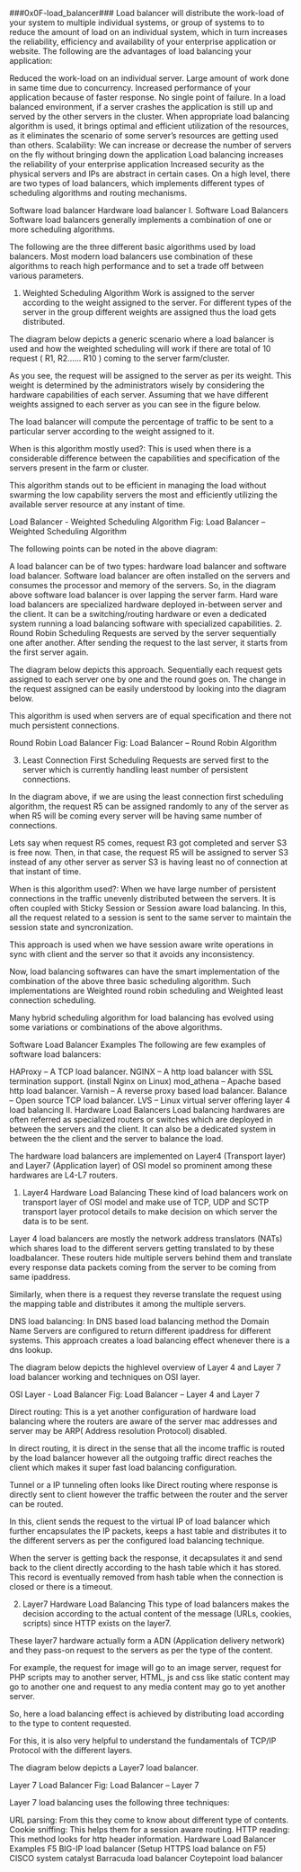 ###0x0F-load_balancer###
Load balancer will distribute the work-load of your system to multiple individual systems, or group of systems to to reduce the amount of load on an individual system, which in turn increases the reliability, efficiency and availability of your enterprise application or website.
The following are the advantages of load balancing your application:

Reduced the work-load on an individual server.
Large amount of work done in same time due to concurrency.
Increased performance of your application because of faster response.
No single point of failure. In a load balanced environment, if a server crashes the application is still up and served by the other servers in the cluster.
When appropriate load balancing algorithm is used, it brings optimal and efficient utilization of the resources, as it eliminates the scenario of some server’s resources are getting used than others.
Scalability: We can increase or decrease the number of servers on the fly without bringing down the application
Load balancing increases the reliability of your enterprise application
Increased security as the physical servers and IPs are abstract in certain cases.
On a high level, there are two types of load balancers, which implements different types of scheduling algorithms and routing mechanisms.

Software load balancer
Hardware load balancer
I. Software Load Balancers
Software load balancers generally implements a combination of one or more scheduling algorithms.

The following are the three different basic algorithms used by load balancers. Most modern load balancers use combination of these algorithms to reach high performance and to set a trade off between various parameters.

1. Weighted Scheduling Algorithm
Work is assigned to the server according to the weight assigned to the server. For different types of the server in the group different weights are assigned thus the load gets distributed.


The diagram below depicts a generic scenario where a load balancer is used and how the weighted scheduling will work if there are total of 10 request ( R1, R2…… R10 ) coming to the server farm/cluster.

As you see, the request will be assigned to the server as per its weight. This weight is determined by the administrators wisely by considering the hardware capabilities of each server. Assuming that we have different weights assigned to each server as you can see in the figure below.

The load balancer will compute the percentage of traffic to be sent to a particular server according to the weight assigned to it.

When is this algorithm mostly used?: This is used when there is a considerable difference between the capabilities and specification of the servers present in the farm or cluster.

This algorithm stands out to be efficient in managing the load without swarming the low capability servers the most and efficiently utilizing the available server resource at any instant of time.

Load Balancer - Weighted Scheduling Algorithm
Fig: Load Balancer – Weighted Scheduling Algorithm

The following points can be noted in the above diagram:

A load balancer can be of two types: hardware load balancer and software load balancer.
Software load balancer are often installed on the servers and consumes the processor and memory of the servers. So, in the diagram above software load balancer is over lapping the server farm.
Hard ware load balancers are specialized hardware deployed in-between server and the client. It can be a switching/routing hardware or even a dedicated system running a load balancing software with specialized capabilities.
2. Round Robin Scheduling
Requests are served by the server sequentially one after another. After sending the request to the last server, it starts from the first server again.

The diagram below depicts this approach. Sequentially each request gets assigned to each server one by one and the round goes on. The change in the request assigned can be easily understood by looking into the diagram below.

This algorithm is used when servers are of equal specification and there not much persistent connections.

Round Robin Load Balancer
Fig: Load Balancer – Round Robin Algorithm

3. Least Connection First Scheduling
Requests are served first to the server which is currently handling least number of persistent connections.

In the diagram above, if we are using the least connection first scheduling algorithm, the request R5 can be assigned randomly to any of the server as when R5 will be coming every server will be having same number of connections.

Lets say when request R5 comes, request R3 got completed and server S3 is free now. Then, in that case, the request R5 will be assigned to server S3 instead of any other server as server S3 is having least no of connection at that instant of time.

When is this algorithm used?: When we have large number of persistent connections in the traffic unevenly distributed between the servers. It is often coupled with Sticky Session or Session aware load balancing. In this, all the request related to a session is sent to the same server to maintain the session state and syncronization.

This approach is used when we have session aware write operations in sync with client and the server so that it avoids any inconsistency.

Now, load balancing softwares can have the smart implementation of the combination of the above three basic scheduling algorithm. Such implementations are Weighted round robin scheduling and Weighted least connection scheduling.

Many hybrid scheduling algorithm for load balancing has evolved using some variations or combinations of the above algorithms.

Software Load Balancer Examples
The following are few examples of software load balancers:

HAProxy – A TCP load balancer.
NGINX – A http load balancer with SSL termination support. (install Nginx on Linux)
mod_athena – Apache based http load balancer.
Varnish – A reverse proxy based load balancer.
Balance – Open source TCP load balancer.
LVS – Linux virtual server offering layer 4 load balancing
II. Hardware Load Balancers
Load balancing hardwares are often referred as specialized routers or switches which are deployed in between the servers and the client. It can also be a dedicated system in between the the client and the server to balance the load.

The hardware load balancers are implemented on Layer4 (Transport layer) and Layer7 (Application layer) of OSI model so prominent among these hardwares are L4-L7 routers.

1. Layer4 Hardware Load Balancing
These kind of load balancers work on transport layer of OSI model and make use of TCP, UDP and SCTP transport layer protocol details to make decision on which server the data is to be sent.

Layer 4 load balancers are mostly the network address translators (NATs) which shares load to the different servers getting translated to by these loadbalancer. These routers hide multiple servers behind them and translate every response data packets coming from the server to be coming from same ipaddress.

Similarly, when there is a request they reverse translate the request using the mapping table and distributes it among the multiple servers.

DNS load balancing: In DNS based load balancing method the Domain Name Servers are configured to return different ipaddress for different systems. This approach creates a load balancing effect whenever there is a dns lookup.

The diagram below depicts the highlevel overview of Layer 4 and Layer 7 load balancer working and techniques on OSI layer.

OSI Layer - Load Balancer
Fig: Load Balancer – Layer 4 and Layer 7

Direct routing: This is a yet another configuration of hardware load balancing where the routers are aware of the server mac addresses and server may be ARP( Address resolution Protocol) disabled.

In direct routing, it is direct in the sense that all the income traffic is routed by the load balancer however all the outgoing traffic direct reaches the client which makes it super fast load balancing configuration.

Tunnel or a IP tunneling often looks like Direct routing where response is directly sent to client however the traffic between the router and the server can be routed.

In this, client sends the request to the virtual IP of load balancer which further encapsulates the IP packets, keeps a hast table and distributes it to the different servers as per the configured load balancing technique.

When the server is getting back the response, it decapsulates it and send back to the client directly according to the hash table which it has stored. This record is eventually removed from hash table when the connection is closed or there is a timeout.

2. Layer7 Hardware Load Balancing
This type of load balancers makes the decision according to the actual content of the message (URLs, cookies, scripts) since HTTP exists on the layer7.

These layer7 hardware actually form a ADN (Application delivery network) and they pass-on request to the servers as per the type of the content.

For example, the request for image will go to an image server, request for PHP scripts may to another server, HTML, js and css like static content may go to another one and request to any media content may go to yet another server.

So, here a load balancing effect is achieved by distributing load according to the type to content requested.

For this, it is also very helpful to understand the fundamentals of TCP/IP Protocol with the different layers.

The diagram below depicts a Layer7 load balancer.

Layer 7 Load Balancer
Fig: Load Balancer – Layer 7

Layer 7 load balancing uses the following three techniques:

URL parsing: From this they come to know about different type of contents.
Cookie sniffing: This helps them for a session aware routing.
HTTP reading: This method looks for http header information.
Hardware Load Balancer Examples
F5 BIG-IP load balancer (Setup HTTPS load balance on F5)
CISCO system catalyst
Barracuda load balancer
Coytepoint load balancer

